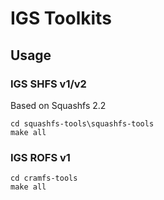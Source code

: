 # IGS Toolkits

## Usage

### IGS SHFS v1/v2

Based on Squashfs 2.2

```
cd squashfs-tools\squashfs-tools
make all
```

### IGS ROFS v1

```
cd cramfs-tools
make all
```